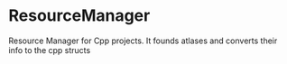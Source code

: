 # ResourceManager
Resource Manager for Cpp projects. It founds atlases and converts their info to the cpp structs
